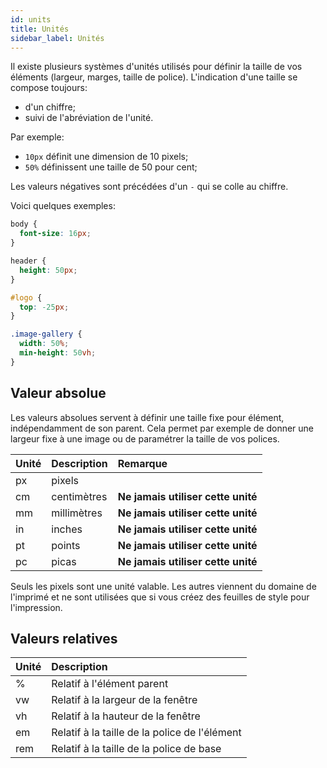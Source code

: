 ```yaml
---
id: units
title: Unités
sidebar_label: Unités
---
```


Il existe plusieurs systèmes d'unités utilisés pour définir la taille de vos éléments (largeur, marges, taille de police). L'indication d'une taille se compose toujours:

- d'un chiffre;
- suivi de l'abréviation de l'unité.

Par exemple:

- ```10px``` définit une dimension de 10 pixels;
- ```50%``` définissent une taille de 50 pour cent;

Les valeurs négatives sont précédées d'un ```-``` qui se colle au chiffre.

Voici quelques exemples:

```css
body {
  font-size: 16px;
}

header {
  height: 50px;
}

#logo {
  top: -25px;
}

.image-gallery {
  width: 50%;
  min-height: 50vh;
}


```

## Valeur absolue

Les valeurs absolues servent à définir une taille fixe pour élément, indépendamment de son parent. Cela permet par exemple de donner une largeur fixe à une image ou de paramétrer la taille de vos polices.

| Unité | Description    | Remarque                         |
| ----- |:-------------- |:-------------------------------- |
| px    | pixels         |                                  |
| cm    | centimètres    | **Ne jamais utiliser cette unité** |
| mm    | millimètres    | **Ne jamais utiliser cette unité** |
| in    | inches         | **Ne jamais utiliser cette unité** |
| pt    | points         | **Ne jamais utiliser cette unité** |
| pc    | picas          | **Ne jamais utiliser cette unité** |

Seuls les pixels sont une unité valable. Les autres viennent du domaine de l'imprimé et ne sont utilisées que si vous créez des feuilles de style pour l'impression.

## Valeurs relatives

| Unité | Description                                   |                      
| ----- |:--------------------------------------------- |
| %     | Relatif à l'élément parent                    |
| vw    | Relatif à la largeur de la fenêtre            |
| vh    | Relatif à la hauteur de la fenêtre            |
| em    | Relatif à la taille de la police de l'élément |
| rem   | Relatif à la taille de la police de base      |

